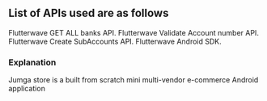 ## List of APIs used are as follows 
Flutterwave GET ALL banks API.
Flutterwave Validate Account number API.
Flutterwave Create SubAccounts API.
Flutterwave Android SDK.

### Explanation
Jumga store is a built from scratch mini multi-vendor e-commerce Android application


